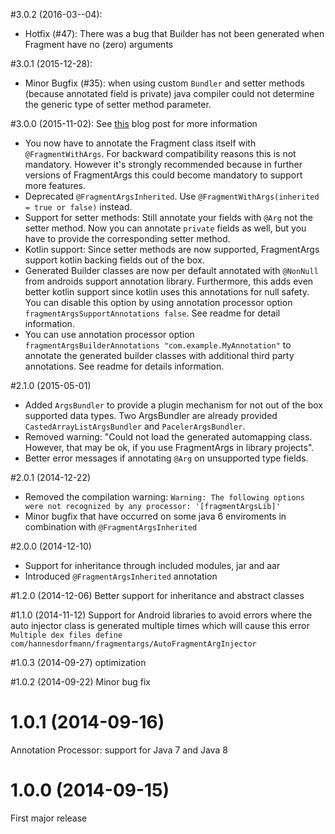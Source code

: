 #3.0.2 (2016-03--04):
 - Hotfix (#47): There was a bug that Builder has not been generated when Fragment have no (zero) arguments 
 
#3.0.1 (2015-12-28): 
 - Minor Bugfix (#35): when using custom `Bundler` and setter methods (because annotated field is private) java compiler could not determine the generic type of setter method parameter.
 
#3.0.0 (2015-11-02): See [this](http://hannesdorfmann.com/android/fragmentargs3/) blog post for more information
 - You now have to annotate the Fragment class itself with `@FragmentWithArgs`. For backward compatibility reasons this is not mandatory. However it's strongly recommended because in further versions of FragmentArgs this could become mandatory to support more features. 
 - Deprecated `@FragmentArgsInherited`. Use `@FragmentWithArgs(inherited = true or false)` instead.
 - Support for setter methods: Still annotate your fields with `@Arg` not the setter method. Now you can annotate `private` fields as well, but you have to provide the corresponding setter method.
 - Kotlin support: Since setter methods are now supported, FragmentArgs support kotlin backing fields out of the box.
 - Generated Builder classes are now per default annotated with `@NonNull` from androids support annotation library. Furthermore, this adds even better kotlin support since kotlin uses this annotations for null safety. You can disable this option by using annotation processor option `fragmentArgsSupportAnnotations false`. See readme for detail information.
 - You can use annotation processor option `fragmentArgsBuilderAnnotations "com.example.MyAnnotation"` to annotate the generated builder classes with additional third party annotations. See readme for details information.

#2.1.0 (2015-05-01)
 - Added `ArgsBundler` to provide a plugin mechanism for not out of the box supported data types. Two ArgsBundler are already provided `CastedArrayListArgsBundler` and `PacelerArgsBundler`.
 - Removed warning: "Could not load the generated automapping class. However, that may be ok, if you use FragmentArgs in library projects".
 - Better error messages if annotating `@Arg` on unsupported type fields.

#2.0.1 (2014-12-22)
 - Removed the compilation warning: `Warning: The following options were not recognized by any processor: '[fragmentArgsLib]'`
 - Minor bugfix that have occurred on some java 6 enviroments in combination with `@FragmentArgsInherited`

#2.0.0 (2014-12-10)
 - Support for inheritance through included modules, jar and aar
 - Introduced `@FragmentArgsInherited` annotation

#1.2.0 (2014-12-06)
Better support for inheritance and abstract classes

#1.1.0 (2014-11-12)
Support for Android libraries to avoid errors where the auto injector class is generated multiple times which will cause this error
`Multiple dex files define com/hannesdorfmann/fragmentargs/AutoFragmentArgInjector`

#1.0.3 (2014-09-27)
optimization

#1.0.2 (2014-09-22)
Minor bug fix

# 1.0.1 (2014-09-16)
Annotation Processor: support for Java 7 and Java 8


# 1.0.0 (2014-09-15)
First major release